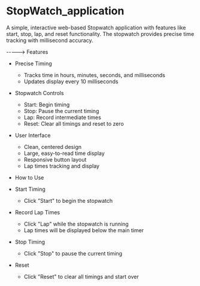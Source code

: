 # StopWatch_application
A simple, interactive web-based Stopwatch application with features like start, stop, lap, and reset functionality. The stopwatch provides precise time tracking with millisecond accuracy.

-----> Features
- Precise Timing
  - Tracks time in hours, minutes, seconds, and milliseconds
  - Updates display every 10 milliseconds

- Stopwatch Controls
  - Start: Begin timing
  - Stop: Pause the current timing
  - Lap: Record intermediate times
  - Reset: Clear all timings and reset to zero

- User Interface
  - Clean, centered design
  - Large, easy-to-read time display
  - Responsive button layout
  - Lap times tracking and display
 
-  How to Use

- Start Timing
  - Click "Start" to begin the stopwatch

- Record Lap Times
  - Click "Lap" while the stopwatch is running
  - Lap times will be displayed below the main timer

- Stop Timing
  - Click "Stop" to pause the current timing

- Reset
  - Click "Reset" to clear all timings and start over
